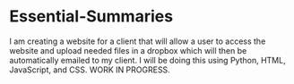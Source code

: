 # Essential-Summaries
I am creating a website for a client that will allow a user to access the website and upload needed files in a dropbox which will then be automatically emailed to my client. I will be doing this using Python, HTML, JavaScript, and CSS. WORK IN PROGRESS.
